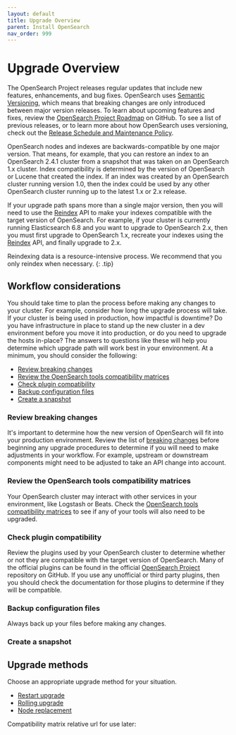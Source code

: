 ```yaml
---
layout: default
title: Upgrade Overview
parent: Install OpenSearch
nav_order: 999
---
```


# Upgrade Overview

The OpenSearch Project releases regular updates that include new features, enhancements, and bug fixes. OpenSearch uses [Semantic Versioning](https://semver.org/), which means that breaking changes are only introduced between major version releases. To learn about upcoming features and fixes, review the [OpenSearch Project Roadmap](https://github.com/orgs/opensearch-project/projects/1) on GitHub. To see a list of previous releases, or to learn more about how OpenSearch uses versioning, check out the [Release Schedule and Maintenance Policy]({{site.url}}/releases.html).

OpenSearch nodes and indexes are backwards-compatible by one major version. That means, for example, that you can restore an index to an OpenSearch 2.4.1 cluster from a snapshot that was taken on an OpenSearch 1.x cluster. Index compatibility is determined by the version of OpenSearch or Lucene that created the index. If an index was created by an OpenSearch cluster running version 1.0, then the index could be used by any other OpenSearch cluster running up to the latest 1.x or 2.x release.

If your upgrade path spans more than a single major version, then you will need to use the [Reindex]({{site.url}}{{site.baseurl}}/api-reference/document-apis/reindex/) API to make your indexes compatible with the target version of OpenSearch. For example, if your cluster is currently running Elasticsearch 6.8 and you want to upgrade to OpenSearch 2.x, then you must first upgrade to OpenSearch 1.x, recreate your indexes using the [Reindex]({{site.url}}{{site.baseurl}}/api-reference/document-apis/reindex/) API, and finally upgrade to 2.x.

Reindexing data is a resource-intensive process. We recommend that you only reindex when necessary.
{: .tip}

## Workflow considerations

You should take time to plan the process before making any changes to your cluster. For example, consider how long the upgrade process will take. If your cluster is being used in production, how impactful is downtime? Do you have infrastructure in place to stand up the new cluster in a dev environment before you move it into production, or do you need to upgrade the hosts in-place? The answers to questions like these will help you determine which upgrade path will work best in your environment. At a minimum, you should consider the following:

- [Review breaking changes](#review-breaking-changes)
- [Review the OpenSearch tools compatibility matrices](#review-the-opensearch-tools-compatibility-matrices)
- [Check plugin compatibility](#check-plugin-compatibility)
- [Backup configuration files](#backup-configuration-files)
- [Create a snapshot](#create-a-snapshot)

### Review breaking changes

It's important to determine how the new version of OpenSearch will fit into your production environment. Review the list of [breaking changes]({{site.url}}{{site.baseurl}}/breaking-changes/) before beginning any upgrade procedures to determine if you will need to make adjustments in your workflow. For example, upstream or downstream components might need to be adjusted to take an API change into account.

### Review the OpenSearch tools compatibility matrices

Your OpenSearch cluster may interact with other services in your environment, like Logstash or Beats. Check the [OpenSearch tools compatibility matrices]({{site.url}}{{site.baseurl}}/tools/index/#compatibility-matrices) to see if any of your tools will also need to be upgraded.

### Check plugin compatibility

Review the plugins used by your OpenSearch cluster to determine whether or not they are compatible with the target version of OpenSearch. Many of the official plugins can be found in the official [OpenSearch Project](https://github.com/opensearch-project) repository on GitHub. If you use any unofficial or third party plugins, then you should check the documentation for those plugins to determine if they will be compatible.

### Backup configuration files

Always back up your files before making any changes.



### Create a snapshot



## Upgrade methods

Choose an appropriate upgrade method for your situation.

- [Restart upgrade](#restart-upgrade)
- [Rolling upgrade](#rolling-upgrade)
- [Node replacement](#node-replacement)


Compatibility matrix relative url for use later:
